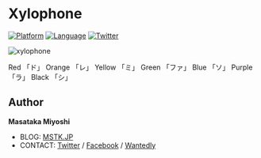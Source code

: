 # Xylophone

[![Platform](http://img.shields.io/badge/platform-ios-blue.svg?style=flat
)](https://developer.apple.com/iphone/index.action)
[![Language](http://img.shields.io/badge/language-swift-brightgreen.svg?style=flat
)](https://developer.apple.com/swift)
[![Twitter](https://img.shields.io/badge/twitter-@mm_manome-blue.svg?style=flat)](https://twitter.com/mm_manome)

![xylophone](https://user-images.githubusercontent.com/12792235/36960702-85a41c24-208b-11e8-9428-35223bba9745.png)

 Red    「ド」
 Orange 「レ」
 Yellow 「ミ」
 Green  「ファ」
 Blue   「ソ」
 Purple 「ラ」
 Black  「シ」

## Author
**Masataka Miyoshi**

- BLOG: [MSTK.JP](https://mstk.jp/)
- CONTACT: [Twitter](https://twitter.com/mstkmys) / [Facebook](https://www.facebook.com/mstkmys) / [Wantedly](https://www.wantedly.com/users/17788878)
